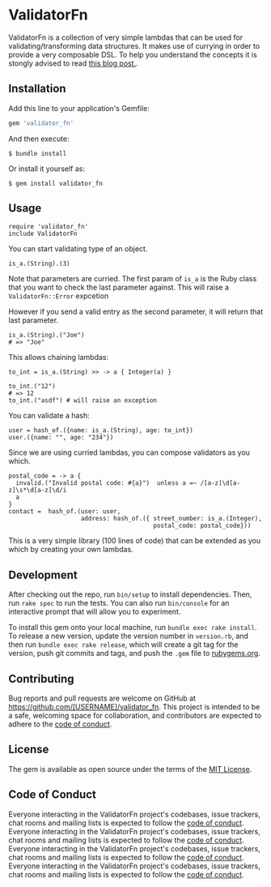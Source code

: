 # ValidatorFn

ValidatorFn is a collection of very simple lambdas that can be used for validating/transforming 
data structures.  It makes use of currying in order to provide a very composable 
DSL. To help you understand the concepts it is stongly advised to read [this blog post.](http://blog.martinosis.com/blog/simple-functional-strong-params-in-ruby/). 


## Installation

Add this line to your application's Gemfile:

```ruby
gem 'validator_fn'
```

And then execute:

    $ bundle install

Or install it yourself as:

    $ gem install validator_fn

## Usage

```
require 'validator_fn'
include ValidatorFn
```

You can start validating type of an object. 

```
is_a.(String).(3)
```

Note that parameters are curried. The first param of `is_a` is the Ruby class that you want to check the last parameter against.
This will raise a `ValidatorFn::Error` expcetion

However if you send a valid entry as the second parameter, it will return that last parameter.

```
is_a.(String).("Joe")
# => "Joe"
```

This allows chaining lambdas:

```
to_int = is_a.(String) >> -> a { Integer(a) }

to_int.("12")
# => 12
to_int.("asdf") # will raise an exception
```

You can validate a hash:

```
user = hash_of.({name: is_a.(String), age: to_int})
user.({name: "", age: "234"})
```

Since we are using curried lambdas, you can compose validators as you which. 

```
postal_code = -> a { 
  invalid.("Invalid postal code: #{a}")  unless a =~ /[a-z]\d[a-z]\s*\d[a-z]\d/i
  a
}
contact =  hash_of.(user: user, 
                    address: hash_of.({ street_number: is_a.(Integer), 
                                        postal_code: postal_code}))
```

This is a very simple library (100 lines of code) that can be extended as you which by
creating your own lambdas.

## Development

After checking out the repo, run `bin/setup` to install dependencies. Then, run `rake spec` to run the tests. You can also run `bin/console` for an interactive prompt that will allow you to experiment.

To install this gem onto your local machine, run `bundle exec rake install`. To release a new version, update the version number in `version.rb`, and then run `bundle exec rake release`, which will create a git tag for the version, push git commits and tags, and push the `.gem` file to [rubygems.org](https://rubygems.org).

## Contributing

Bug reports and pull requests are welcome on GitHub at https://github.com/[USERNAME]/validator_fn. This project is intended to be a safe, welcoming space for collaboration, and contributors are expected to adhere to the [code of conduct](https://github.com/[USERNAME]/validator_fn/blob/master/CODE_OF_CONDUCT.md).


## License

The gem is available as open source under the terms of the [MIT License](https://opensource.org/licenses/MIT).

## Code of Conduct

Everyone interacting in the ValidatorFn project's codebases, issue trackers, chat rooms and mailing lists is expected to follow the [code of conduct](https://github.com/[USERNAME]/validator_fn/blob/master/CODE_OF_CONDUCT.md).
Everyone interacting in the ValidatorFn project's codebases, issue trackers, chat rooms and mailing lists is expected to follow the [code of conduct](https://github.com/[USERNAME]/validator_fn/blob/master/CODE_OF_CONDUCT.md).
Everyone interacting in the ValidatorFn project's codebases, issue trackers, chat rooms and mailing lists is expected to follow the [code of conduct](https://github.com/[USERNAME]/validator_fn/blob/master/CODE_OF_CONDUCT.md).
Everyone interacting in the ValidatorFn project's codebases, issue trackers, chat rooms and mailing lists is expected to follow the [code of conduct](https://github.com/[USERNAME]/validator_fn/blob/master/CODE_OF_CONDUCT.md).
